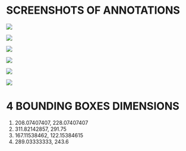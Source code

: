 # SCREENSHOTS OF ANNOTATIONS

![](D:\EVA\Assignment19\Capture1.JPG)



![](D:\EVA\Assignment19\Capture2.JPG)



![](D:\EVA\Assignment19\Capture3.JPG)



![](D:\EVA\Assignment19\Capture4.JPG)



![](D:\EVA\Assignment19\Capture5.JPG)



![](D:\EVA\Assignment19\Capture6.JPG)



# 4 BOUNDING BOXES DIMENSIONS

1. 208.07407407, 228.07407407
2. 311.82142857, 291.75
3. 167.11538462, 122.15384615
4. 289.03333333, 243.6